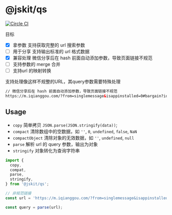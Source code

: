 # @jskit/qs

[![Circle CI](https://circleci.com/gh/jskit/shared/tree/master.svg?style=svg)](https://circleci.com/gh/jskit/shared/tree/master)

目标

- [x] 拿参数 支持获取完整的 url 搜索参数
- [ ] 用于分享 支持输出标准的 url 格式数据
- [x] 兼容处理 微信分享后在 hash 前面自动添加参数，导致页面链接不规范
- [ ] 支持参数的 merge 合并
- [ ] 支持url 的映射转换

支持处理像这样不规整的URL，其query参数需要特殊处理

```html
// 微信分享后在 hash 前面自动添加参数，导致页面链接不规范
https://m.iqianggou.com/?from=singlemessage&isappinstalled=0#bargain?id=646156&platform=5
```

## Usage

- `copy`      简单拷贝 `JSON.parse(JSON.stringify(data))`;
- `compact`   清除数组中的空数据，如 `''`, `0`, `undefined`, `false`, `NaN`
- `compactObject` 清除对象的无效数据，如 `''`, `undefined`, `null`
- `parse`     解析 url 的 query 参数，输出为对象
- `stringify` 对象转化为查询字符串

```js
import {
  copy,
  compat,
  parse,
  stringify,
} from '@jskit/qs';

// 非规范链接
const url = 'https://m.iqianggou.com/?from=singlemessage&isappinstalled=0#bargain?id=646156&platform=5'

const query = parse(url);
```

